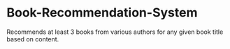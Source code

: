 # Book-Recommendation-System

Recommends at least 3 books from various authors for any given book title based on content.
